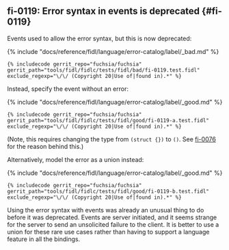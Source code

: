 ## fi-0119: Error syntax in events is deprecated {#fi-0119}

Events used to allow the error syntax, but this is now deprecated:

{% include "docs/reference/fidl/language/error-catalog/label/_bad.md" %}

<!-- TODO(fxbug.dev/98319): Change bad library name back to "test.bad.fi0119".
     It can't start with "test." right now or it evades the deprecation error. -->
```fidl
{% includecode gerrit_repo="fuchsia/fuchsia" gerrit_path="tools/fidl/fidlc/tests/fidl/bad/fi-0119.test.fidl" exclude_regexp="\/\/ (Copyright 20|Use of|found in).*" %}
```

Instead, specify the event without an error:

{% include "docs/reference/fidl/language/error-catalog/label/_good.md" %}

```fidl
{% includecode gerrit_repo="fuchsia/fuchsia" gerrit_path="tools/fidl/fidlc/tests/fidl/good/fi-0119-a.test.fidl" exclude_regexp="\/\/ (Copyright 20|Use of|found in).*" %}
```

(Note, this requires changing the type from `(struct {})` to `()`. See
[fi-0076](#fi-0076) for the reason behind this.)

Alternatively, model the error as a union instead:

{% include "docs/reference/fidl/language/error-catalog/label/_good.md" %}

```fidl
{% includecode gerrit_repo="fuchsia/fuchsia" gerrit_path="tools/fidl/fidlc/tests/fidl/good/fi-0119-b.test.fidl" exclude_regexp="\/\/ (Copyright 20|Use of|found in).*" %}
```

Using the error syntax with events was already an unusual thing to do before it
was deprecated. Events are server initiated, and it seems strange for the server
to send an unsolicited failure to the client. It is better to use a union for
these rare use cases rather than having to support a language feature in all the
bindings.
